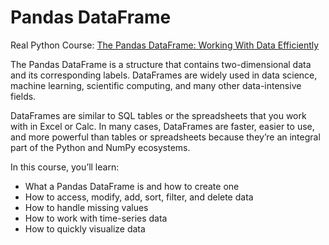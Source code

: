 # Pandas DataFrame

Real Python Course:
[The Pandas DataFrame: Working With Data Efficiently](https://realpython.com/courses/pandas-dataframe-working-with-data/)

The Pandas DataFrame is a structure that contains two-dimensional data and its corresponding labels. DataFrames are widely used in data science, machine learning, scientific computing, and many other data-intensive fields.

DataFrames are similar to SQL tables or the spreadsheets that you work with in Excel or Calc. In many cases, DataFrames are faster, easier to use, and more powerful than tables or spreadsheets because they’re an integral part of the Python and NumPy ecosystems.

In this course, you’ll learn:

- What a Pandas DataFrame is and how to create one
- How to access, modify, add, sort, filter, and delete data
- How to handle missing values
- How to work with time-series data
- How to quickly visualize data